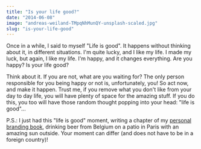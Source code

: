 ```yaml
---
title: "Is your life good?"
date: "2014-06-08"
image: "andreas-weiland-TMpqNhMunQY-unsplash-scaled.jpg"
slug: "is-your-life-good"
---
```


Once in a while, I said to myself "Life is good". It happens without thinking about it, in different situations. I'm quite lucky, and I like my life. I made my luck, but again, I like my life. I'm happy, and it changes everything. Are you happy? Is your life good?

Think about it. If you are not, what are you waiting for? The only person responsible for you being happy or not is, unfortunately, you! So act now, and make it happen. Trust me, if you remove what you don't like from your day to day life, you will have plenty of space for the amazing stuff. If you do this, you too will have those random thought popping into your head: "life is good"...

P.S.: I just had this "life is good" moment, writing a chapter of my [personal branding book](https://book.fred.dev/ "Book on Personal Branding for developers"), drinking beer from Belgium on a patio in Paris with an amazing sun outside. Your moment can differ (and does not have to be in a foreign country)!
